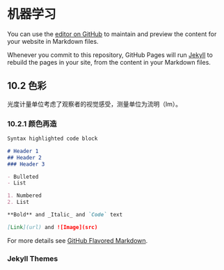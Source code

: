 # 机器学习

You can use the [editor on GitHub](https://github.com/WYGGXUer/WYGGXUer.github.io/edit/master/index.md) to maintain and preview the content for your website in Markdown files.

Whenever you commit to this repository, GitHub Pages will run [Jekyll](https://jekyllrb.com/) to rebuild the pages in your site, from the content in your Markdown files.

## 10.2 色彩

光度计量单位考虑了观察者的视觉感受，测量单位为流明（lm）。

### 10.2.1 颜色再造

```markdown
Syntax highlighted code block

# Header 1
## Header 2
### Header 3

- Bulleted
- List

1. Numbered
2. List

**Bold** and _Italic_ and `Code` text

[Link](url) and ![Image](src)
```

For more details see [GitHub Flavored Markdown](https://guides.github.com/features/mastering-markdown/).

### Jekyll Themes

